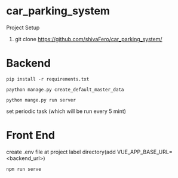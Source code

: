 # car_parking_system

Project Setup 
1. git clone https://github.com/shivaFero/car_parking_system/
# Backend 
```
pip install -r requirements.txt
```

```
paython manage.py create_default_master_data
```

```
python mange.py run server
```

set periodic task (which will be run every 5 mint)

# Front End
create .env file at project label directory(add VUE_APP_BASE_URL=<backend_url>)
```
npm run serve
```


